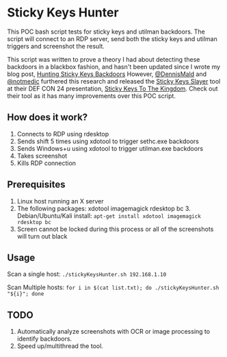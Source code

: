 # Sticky Keys Hunter

This POC bash script tests for sticky keys and utilman  backdoors. The script will connect to an RDP server, send both the sticky keys and utilman triggers and screenshot the result.

This script was written to prove a theory I had about detecting these backdoors in a blackbox fashion, and hasn't been updated since I wrote my blog post, [Hunting Sticky Keys Backdoors](http://zachgrace.com/2015/03/23/hunting-sticky-keys-backdoors.html)
However, [@DennisMald](https://twitter.com/DennisMald) and [@notmedic](https://twitter.com/notmedic) furthered this research and released the [Sticky Keys Slayer](https://github.com/linuz/Sticky-Keys-Slayer) tool at their DEF CON 24 presentation, 
[Sticky Keys To The Kingdom](http://www.slideshare.net/DennisMaldonado5/sticky-keys-to-the-kingdom). Check out their tool as it has many improvements over this POC script.

## How does it work?

1. Connects to RDP using rdesktop
2. Sends shift 5 times using xdotool to trigger sethc.exe backdoors
3. Sends Windows+u using xdotool to trigger utilman.exe backdoors
3. Takes screenshot
4. Kills RDP connection

## Prerequisites

1. Linux host running an X server
2. The following packages: xdotool imagemagick rdesktop bc
    3. Debian/Ubuntu/Kali install: `apt-get install xdotool imagemagick rdesktop bc`
3. Screen cannot be locked during this process or all of the screenshots will turn out black

## Usage

Scan a single host: `./stickyKeysHunter.sh 192.168.1.10`

Scan Multiple hosts: `for i in $(cat list.txt); do ./stickyKeysHunter.sh "${i}"; done`

## TODO

1. Automatically analyze screenshots with OCR or image processing to identify backdoors.
2. Speed up/multithread the tool.
